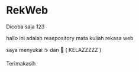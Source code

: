 # RekWeb
Dicoba saja 123

hallo ini adalah resepository mata kuliah rekasa web 

saya menyukai ☕ dan 🚬 ( KELAZZZZZ )

Terimakasih 
